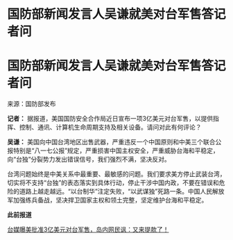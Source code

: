 # 国防部新闻发言人吴谦就美对台军售答记者问

# 国防部新闻发言人吴谦就美对台军售答记者问

来源：国防部发布

**记者：** 据报道，美国国防安全合作局近日宣布一项3亿美元对台军售，以提供指挥、控制、通讯、计算机生命周期支持及相关设备。请问对此有何评论？

**吴谦：**
美国向中国台湾地区出售武器，严重违反一个中国原则和中美三个联合公报特别是“八一七公报”规定，严重损害中国主权安全，严重威胁台海和平稳定，向“台独”分裂势力发出错误信号，我们强烈不满，坚决反对。

台湾问题始终是中美关系中最重要、最敏感的问题。我们要求美方停止武装台湾，切实将不支持“台独”的表态落实到具体行动，停止干涉中国内政，不要在错误和危险的道路上越走越远。“以台制华”注定失败，“以武谋独”死路一条。中国人民解放军加强练兵备战，坚决捍卫国家主权和领土完整，坚定维护台海和平稳定。

**此前报道**

[台媒曝美批准3亿美元对台军售，岛内网民讽：又来提款了！](https://news.qq.com/rain/a/20231216A028EE00)

